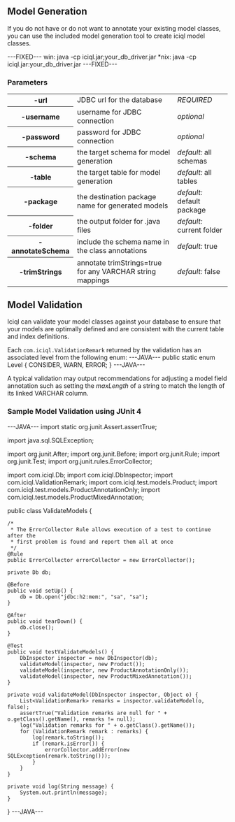 ## Model Generation
If you do not have or do not want to annotate your existing model classes, you can use the included model generation tool to create iciql model classes.

---FIXED---
 win: java -cp iciql.jar;your_db_driver.jar <parameters>
*nix: java -cp iciql.jar:your_db_driver.jar <parameters>
---FIXED---

### Parameters
<table class="table">
<tr><th>-url</th><td>JDBC url for the database</td><td><em>REQUIRED</em></td></tr>
<tr><th>-username</th><td>username for JDBC connection</td><td><em>optional</em></td></tr>
<tr><th>-password</th><td>password for JDBC connection</td><td><em>optional</em></td></tr>
<tr><th>-schema</th><td>the target schema for model generation</td><td><em>default:</em> all schemas</td></tr>
<tr><th>-table</th><td>the target table for model generation</td><td><em>default:</em> all tables</td></tr>
<tr><th>-package</th><td>the destination package name for generated models</td><td><em>default:</em> default package</td></tr>
<tr><th>-folder</th><td>the output folder for .java files</td><td><em>default:</em> current folder</td></tr>
<tr><th>-annotateSchema</th><td>include the schema name in the class annotations</td><td><em>default:</em> true</td></tr>
<tr><th>-trimStrings</th><td>annotate trimStrings=true for any VARCHAR string mappings &nbsp; </td><td><em>default:</em> false</td></tr>
</table>

## Model Validation
Iciql can validate your model classes against your database to ensure that your models are optimally defined and are consistent with the current table and index definitions.

Each `com.iciql.ValidationRemark` returned by the validation has an associated level from the following enum:
---JAVA---
public static enum Level {
	CONSIDER, WARN, ERROR;
}
---JAVA---

A typical validation may output recommendations for adjusting a model field annotation such as setting the *maxLength* of a string to match the length of its linked VARCHAR column.

### Sample Model Validation using JUnit 4
---JAVA---
import static org.junit.Assert.assertTrue;

import java.sql.SQLException;

import org.junit.After;
import org.junit.Before;
import org.junit.Rule;
import org.junit.Test;
import org.junit.rules.ErrorCollector;

import com.iciql.Db;
import com.iciql.DbInspector;
import com.iciql.ValidationRemark;
import com.iciql.test.models.Product;
import com.iciql.test.models.ProductAnnotationOnly;
import com.iciql.test.models.ProductMixedAnnotation;

public class ValidateModels {

	/*
	 * The ErrorCollector Rule allows execution of a test to continue after the
	 * first problem is found and report them all at once
	 */
	@Rule
	public ErrorCollector errorCollector = new ErrorCollector();
	
	private Db db;
	
	@Before
	public void setUp() {
		db = Db.open("jdbc:h2:mem:", "sa", "sa");
	}

	@After
	public void tearDown() {
		db.close();
	}
	
	@Test
	public void testValidateModels() {
		DbInspector inspector = new DbInspector(db);
		validateModel(inspector, new Product());
		validateModel(inspector, new ProductAnnotationOnly());
		validateModel(inspector, new ProductMixedAnnotation());
	}
	
	private void validateModel(DbInspector inspector, Object o) {
		List<ValidationRemark> remarks = inspector.validateModel(o, false);
		assertTrue("Validation remarks are null for " + o.getClass().getName(), remarks != null);
		log("Validation remarks for " + o.getClass().getName());
		for (ValidationRemark remark : remarks) {
			log(remark.toString());
			if (remark.isError()) {
				errorCollector.addError(new SQLException(remark.toString()));
			}
		}
	}
	
	private void log(String message) {
		System.out.println(message);
	}
}
---JAVA---